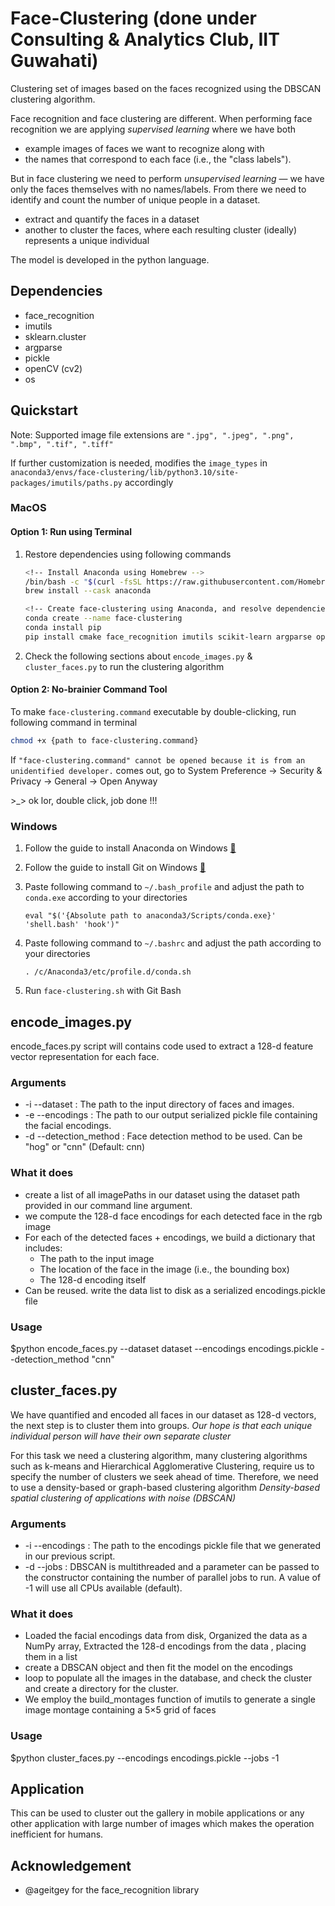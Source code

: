 # Face-Clustering (done under Consulting & Analytics Club, IIT Guwahati)

Clustering set of images based on the faces recognized using the DBSCAN clustering algorithm.

Face recognition and face clustering are different. When performing face recognition we are applying *supervised learning* where we have both

- example images of faces we want to recognize along with
- the names that correspond to each face (i.e., the "class labels").

But in face clustering we need to perform *unsupervised learning* — we have only the faces themselves with no names/labels.
From there we need to identify and count the number of unique people in a dataset.

- extract and quantify the faces in a dataset
- another to cluster the faces, where each resulting cluster (ideally) represents a unique individual

The model is developed in the python language.

## Dependencies

- face_recognition
- imutils
- sklearn.cluster
- argparse
- pickle
- openCV (cv2)
- os

## Quickstart

Note: Supported image file extensions are `".jpg", ".jpeg", ".png", ".bmp", ".tif", ".tiff"`

If further customization is needed, modifies the `image_types` in `anaconda3/envs/face-clustering/lib/python3.10/site-packages/imutils/paths.py` accordingly

### MacOS

#### Option 1: Run using Terminal

1. Restore dependencies using following commands

    ```bash
    <!-- Install Anaconda using Homebrew -->
    /bin/bash -c "$(curl -fsSL https://raw.githubusercontent.com/Homebrew/install/HEAD/install.sh)"
    brew install --cask anaconda
    ```

    ```bash
    <!-- Create face-clustering using Anaconda, and resolve dependencies -->
    conda create --name face-clustering
    conda install pip
    pip install cmake face_recognition imutils scikit-learn argparse opencv-python 
    ```

2. Check the following sections about `encode_images.py` & `cluster_faces.py` to run the clustering algorithm

#### Option 2: No-brainier Command Tool

To make `face-clustering.command` executable by double-clicking, run following command in terminal

```bash
chmod +x {path to face-clustering.command}
```

If `"face-clustering.command" cannot be opened because it is from an unidentified developer.` comes out, go to System Preference -> Security & Privacy -> General -> Open Anyway

\>_> ok lor, double click, job done !!!

### Windows

1. Follow the guide to install Anaconda on Windows [:link:](https://conda.io/projects/conda/en/latest/user-guide/install/windows.html)
2. Follow the guide to install Git on Windows [:link:](https://git-scm.com/download/win)

3. Paste following command to `~/.bash_profile` and adjust the path to `conda.exe` according to your directories

    `eval "$('{Absolute path to anaconda3/Scripts/conda.exe}' 'shell.bash' 'hook')"`

4. Paste following command to `~/.bashrc` and adjust the path according to your directories

    `. /c/Anaconda3/etc/profile.d/conda.sh`

5. Run `face-clustering.sh` with Git Bash

## encode_images.py

encode_faces.py script will contains code used to extract a 128-d feature vector representation for each face.

### Arguments

- -i --dataset : The path to the input directory of faces and images.
- -e --encodings : The path to our output serialized pickle file containing the facial encodings.
- -d --detection_method : Face detection method to be used. Can be "hog" or "cnn" (Default: cnn)

### What it does

- create a list of all imagePaths in our dataset using the dataset path provided in our command line argument.
- we compute the 128-d face encodings for each detected face in the rgb image
- For each of the detected faces + encodings, we build a dictionary that includes:
  - The path to the input image
  - The location of the face in the image (i.e., the bounding box)
  - The 128-d encoding itself
- Can be reused. write the data list to disk as a serialized encodings.pickle file

### Usage

$python encode_faces.py --dataset dataset --encodings encodings.pickle --detection_method "cnn"

## cluster_faces.py

We have quantified and encoded all faces in our dataset as 128-d vectors, the next step is to cluster them into groups.
*Our hope is that each unique individual person will have their own separate cluster*

For this task we need a clustering algorithm, many clustering algorithms such as k-means and Hierarchical
Agglomerative Clustering, require us to specify the number of clusters we seek ahead of time.
Therefore, we need to use a density-based or graph-based clustering algorithm
*Density-based spatial clustering of applications with noise (DBSCAN)*

### Arguments

- -i --encodings : The path to the encodings pickle file that we generated in our previous script.
- -d --jobs : DBSCAN is multithreaded and a parameter can be passed to the constructor containing the number of parallel jobs to run.
              A value of -1 will use all CPUs available (default).

### What it does

- Loaded the facial encodings data from disk, Organized the data as a NumPy array, Extracted the 128-d encodings from the data , placing them in a list
- create a DBSCAN object and then fit the model on the encodings
- loop to populate all the images in the database, and check the cluster and create a directory for the cluster.
- We employ the build_montages function of imutils to generate a single image montage containing a 5×5 grid of faces

### Usage

$python cluster_faces.py --encodings encodings.pickle --jobs -1

## Application

This can be used to cluster out the gallery in mobile applications or any other application with large number of images which makes the operation inefficient for humans.

## Acknowledgement

- @ageitgey for the face_recognition library
  